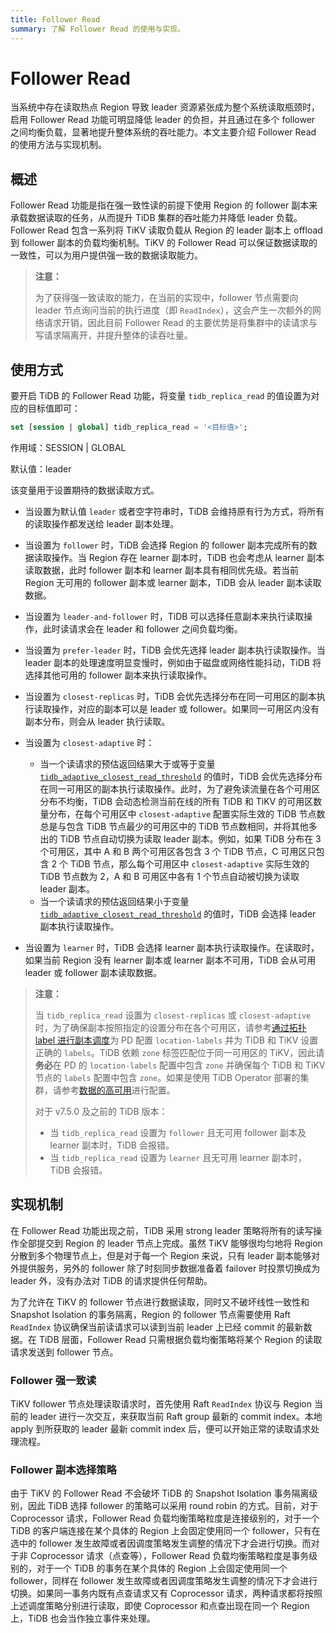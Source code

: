 ```yaml
---
title: Follower Read
summary: 了解 Follower Read 的使用与实现。
---
```


# Follower Read

当系统中存在读取热点 Region 导致 leader 资源紧张成为整个系统读取瓶颈时，启用 Follower Read 功能可明显降低 leader 的负担，并且通过在多个 follower 之间均衡负载，显著地提升整体系统的吞吐能力。本文主要介绍 Follower Read 的使用方法与实现机制。

## 概述

Follower Read 功能是指在强一致性读的前提下使用 Region 的 follower 副本来承载数据读取的任务，从而提升 TiDB 集群的吞吐能力并降低 leader 负载。Follower Read 包含一系列将 TiKV 读取负载从 Region 的 leader 副本上 offload 到 follower 副本的负载均衡机制。TiKV 的 Follower Read 可以保证数据读取的一致性，可以为用户提供强一致的数据读取能力。

> **注意：**
>
> 为了获得强一致读取的能力，在当前的实现中，follower 节点需要向 leader 节点询问当前的执行进度（即 `ReadIndex`），这会产生一次额外的网络请求开销，因此目前 Follower Read 的主要优势是将集群中的读请求与写请求隔离开，并提升整体的读吞吐量。

## 使用方式

要开启 TiDB 的 Follower Read 功能，将变量 `tidb_replica_read` 的值设置为对应的目标值即可：


```sql
set [session | global] tidb_replica_read = '<目标值>';
```

作用域：SESSION | GLOBAL

默认值：leader

该变量用于设置期待的数据读取方式。

- 当设置为默认值 `leader` 或者空字符串时，TiDB 会维持原有行为方式，将所有的读取操作都发送给 leader 副本处理。
- 当设置为 `follower` 时，TiDB 会选择 Region 的 follower 副本完成所有的数据读取操作。当 Region 存在 learner 副本时，TiDB 也会考虑从 learner 副本读取数据，此时 follower 副本和 learner 副本具有相同优先级。若当前 Region 无可用的 follower 副本或 learner 副本，TiDB 会从 leader 副本读取数据。
- 当设置为 `leader-and-follower` 时，TiDB 可以选择任意副本来执行读取操作，此时读请求会在 leader 和 follower 之间负载均衡。
- 当设置为 `prefer-leader` 时，TiDB 会优先选择 leader 副本执行读取操作。当 leader 副本的处理速度明显变慢时，例如由于磁盘或网络性能抖动，TiDB 将选择其他可用的 follower 副本来执行读取操作。
- 当设置为 `closest-replicas` 时，TiDB 会优先选择分布在同一可用区的副本执行读取操作，对应的副本可以是 leader 或 follower。如果同一可用区内没有副本分布，则会从 leader 执行读取。
- 当设置为 `closest-adaptive` 时：

    - 当一个读请求的预估返回结果大于或等于变量 [`tidb_adaptive_closest_read_threshold`](/system-variables.md#tidb_adaptive_closest_read_threshold-从-v630-版本开始引入) 的值时，TiDB 会优先选择分布在同一可用区的副本执行读取操作。此时，为了避免读流量在各个可用区分布不均衡，TiDB 会动态检测当前在线的所有 TiDB 和 TiKV 的可用区数量分布，在每个可用区中 `closest-adaptive` 配置实际生效的 TiDB 节点数总是与包含 TiDB 节点最少的可用区中的 TiDB 节点数相同，并将其他多出的 TiDB 节点自动切换为读取 leader 副本。例如，如果 TiDB 分布在 3 个可用区，其中 A 和 B 两个可用区各包含 3 个 TiDB 节点，C 可用区只包含 2 个 TiDB 节点，那么每个可用区中 `closest-adaptive` 实际生效的 TiDB 节点数为 2，A 和 B 可用区中各有 1 个节点自动被切换为读取 leader 副本。
    - 当一个读请求的预估返回结果小于变量 [`tidb_adaptive_closest_read_threshold`](/system-variables.md#tidb_adaptive_closest_read_threshold-从-v630-版本开始引入) 的值时，TiDB 会选择 leader 副本执行读取操作。

- 当设置为 `learner` 时，TiDB 会选择 learner 副本执行读取操作。在读取时，如果当前 Region 没有 learner 副本或 learner 副本不可用，TiDB 会从可用 leader 或 follower 副本读取数据。

> **注意：**
>
> 当 `tidb_replica_read` 设置为 `closest-replicas` 或 `closest-adaptive` 时，为了确保副本按照指定的设置分布在各个可用区，请参考[通过拓扑 label 进行副本调度](/schedule-replicas-by-topology-labels.md)为 PD 配置 `location-labels` 并为 TiDB 和 TiKV 设置正确的 `labels`。TiDB 依赖 `zone` 标签匹配位于同一可用区的 TiKV，因此请**务必**在 PD 的 `location-labels` 配置中包含 `zone` 并确保每个 TiDB 和 TiKV 节点的 `labels` 配置中包含 `zone`。如果是使用 TiDB Operator 部署的集群，请参考[数据的高可用](https://docs.pingcap.com/zh/tidb-in-kubernetes/stable/configure-a-tidb-cluster/#数据的高可用)进行配置。
>
> 对于 v7.5.0 及之前的 TiDB 版本：
>
> - 当 `tidb_replica_read` 设置为 `follower` 且无可用 follower 副本及 learner 副本时，TiDB 会报错。
> - 当 `tidb_replica_read` 设置为 `learner` 且无可用 learner 副本时，TiDB 会报错。

## 实现机制

在 Follower Read 功能出现之前，TiDB 采用 strong leader 策略将所有的读写操作全部提交到 Region 的 leader 节点上完成。虽然 TiKV 能够很均匀地将 Region 分散到多个物理节点上，但是对于每一个 Region 来说，只有 leader 副本能够对外提供服务，另外的 follower 除了时刻同步数据准备着 failover 时投票切换成为 leader 外，没有办法对 TiDB 的请求提供任何帮助。

为了允许在 TiKV 的 follower 节点进行数据读取，同时又不破坏线性一致性和 Snapshot Isolation 的事务隔离，Region 的 follower 节点需要使用 Raft `ReadIndex` 协议确保当前读请求可以读到当前 leader 上已经 commit 的最新数据。在 TiDB 层面，Follower Read 只需根据负载均衡策略将某个 Region 的读取请求发送到 follower 节点。

### Follower 强一致读

TiKV follower 节点处理读取请求时，首先使用 Raft `ReadIndex` 协议与 Region 当前的 leader 进行一次交互，来获取当前 Raft group 最新的 commit index。本地 apply 到所获取的 leader 最新 commit index 后，便可以开始正常的读取请求处理流程。

### Follower 副本选择策略

由于 TiKV 的 Follower Read 不会破坏 TiDB 的 Snapshot Isolation 事务隔离级别，因此 TiDB 选择 follower 的策略可以采用 round robin 的方式。目前，对于 Coprocessor 请求，Follower Read 负载均衡策略粒度是连接级别的，对于一个 TiDB 的客户端连接在某个具体的 Region 上会固定使用同一个 follower，只有在选中的 follower 发生故障或者因调度策略发生调整的情况下才会进行切换。而对于非 Coprocessor 请求（点查等），Follower Read 负载均衡策略粒度是事务级别的，对于一个 TiDB 的事务在某个具体的 Region 上会固定使用同一个 follower，同样在 follower 发生故障或者因调度策略发生调整的情况下才会进行切换。如果同一事务内既有点查请求又有 Coprocessor 请求，两种请求都将按照上述调度策略分别进行读取，即使 Coprocessor 和点查出现在同一个 Region 上，TiDB 也会当作独立事件来处理。
